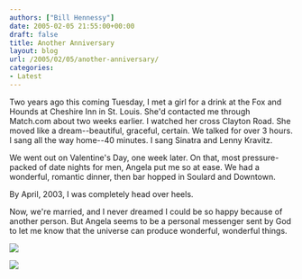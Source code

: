 ```yaml
---
authors: ["Bill Hennessy"]
date: 2005-02-05 21:55:00+00:00
draft: false
title: Another Anniversary
layout: blog
url: /2005/02/05/another-anniversary/
categories:
- Latest
---
```


Two years ago this coming Tuesday, I met a girl for a drink at the Fox and Hounds at Cheshire Inn in St. Louis. She'd contacted me through Match.com about two weeks earlier. I watched her cross Clayton Road. She moved like a dream--beautiful, graceful, certain. We talked for over 3 hours. I sang all the way home--40 minutes. I sang Sinatra and Lenny Kravitz.




We went out on Valentine's Day, one week later. On that, most pressure-packed of date nights for men, Angela put me so at ease. We had a wonderful, romantic dinner, then bar hopped in Soulard and Downtown.




By April, 2003, I was completely head over heels.




Now, we're married, and I never dreamed I could be so happy because of another person. But Angela seems to be a personal messenger sent by God to let me know that the universe can produce wonderful, wonderful things.













![](/photos/hennessys_view/images/986/original.aspx)


![](https://blog.billhennessy.com/aggbug.aspx?PostID=1001)


